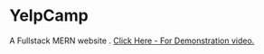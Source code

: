 # YelpCamp
 A Fullstack MERN website .
[Click Here - For Demonstration video.](https://youtu.be/QPfEKW7j3SY?list=PLjZRxu3fAQVqf17YZdDNMMGqZvrFzbMmi)

